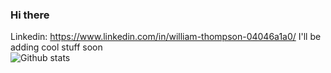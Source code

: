 ### Hi there
Linkedin: https://www.linkedin.com/in/william-thompson-04046a1a0/
I'll be adding cool stuff soon                                                                    
![Github stats](https://github-readme-stats.vercel.app/api?username=William-Thompson12)

<!---Under Construction---!>
